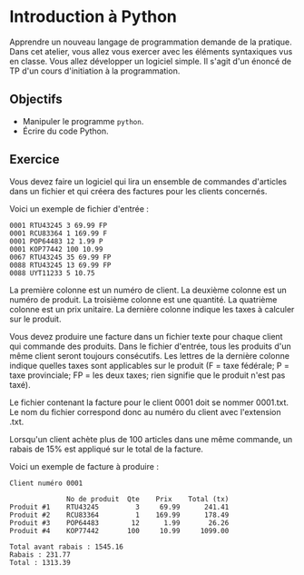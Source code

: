 Introduction à Python
=====================

Apprendre un nouveau langage de programmation demande de la pratique. Dans cet
atelier, vous allez vous exercer avec les éléments syntaxiques vus en classe.
Vous allez développer un logiciel simple. Il s'agit d'un énoncé de TP d'un cours
d'initiation à la programmation.

Objectifs
---------

* Manipuler le programme `python`.
* Écrire du code Python.

Exercice
--------

Vous devez faire un logiciel qui lira un ensemble de commandes d'articles dans
un fichier et qui créera des factures pour les clients concernés.

Voici un exemple de fichier d'entrée :
```
0001 RTU43245 3 69.99 FP
0001 RCU83364 1 169.99 F
0001 POP64483 12 1.99 P
0001 KOP77442 100 10.99
0067 RTU43245 35 69.99 FP
0088 RTU43245 13 69.99 FP
0088 UYT11233 5 10.75
```

La première colonne est un numéro de client. La deuxième colonne est un numéro
de produit. La troisième colonne est une quantité. La quatrième colonne est un
prix unitaire. La dernière colonne indique les taxes à calculer sur le produit.

Vous devez produire une facture dans un fichier texte pour chaque client qui
commande des produits. Dans le fichier d'entrée, tous les produits d'un même
client seront toujours consécutifs. Les lettres de la dernière colonne indique
quelles taxes sont applicables sur le produit (F = taxe fédérale;
P = taxe provinciale; FP = les deux taxes; rien signifie que le produit n'est
pas taxé).

Le fichier contenant la facture pour le client 0001 doit se nommer 0001.txt. Le
nom du fichier correspond donc au numéro du client avec l'extension .txt.

Lorsqu'un client achète plus de 100 articles dans une même commande, un rabais
de 15% est appliqué sur le total de la facture.

Voici un exemple de facture à produire :
```
Client numéro 0001

              No de produit  Qte    Prix    Total (tx)
Produit #1    RTU43245         3     69.99      241.41
Produit #2    RCU83364         1    169.99      178.49
Produit #3    POP64483        12      1.99       26.26
Produit #4    KOP77442       100     10.99     1099.00

Total avant rabais : 1545.16
Rabais : 231.77
Total : 1313.39
```
